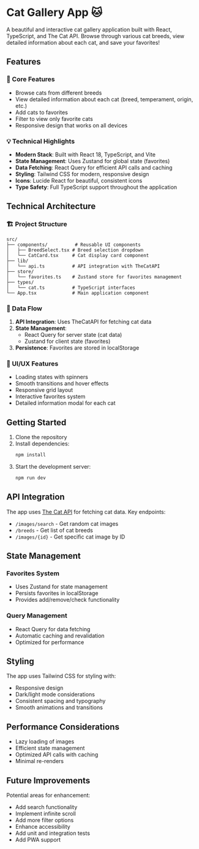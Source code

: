# Cat Gallery App 🐱

A beautiful and interactive cat gallery application built with React, TypeScript, and The Cat API. Browse through various cat breeds, view detailed information about each cat, and save your favorites!

## Features

### 🎯 Core Features
- Browse cats from different breeds
- View detailed information about each cat (breed, temperament, origin, etc.)
- Add cats to favorites
- Filter to view only favorite cats
- Responsive design that works on all devices

### 💡 Technical Highlights
- **Modern Stack**: Built with React 18, TypeScript, and Vite
- **State Management**: Uses Zustand for global state (favorites)
- **Data Fetching**: React Query for efficient API calls and caching
- **Styling**: Tailwind CSS for modern, responsive design
- **Icons**: Lucide React for beautiful, consistent icons
- **Type Safety**: Full TypeScript support throughout the application

## Technical Architecture

### 🏗 Project Structure
```
src/
├── components/          # Reusable UI components
│   ├── BreedSelect.tsx # Breed selection dropdown
│   └── CatCard.tsx     # Cat display card component
├── lib/
│   └── api.ts          # API integration with TheCatAPI
├── store/
│   └── favorites.ts    # Zustand store for favorites management
├── types/
│   └── cat.ts          # TypeScript interfaces
└── App.tsx             # Main application component
```

### 🔄 Data Flow
1. **API Integration**: Uses TheCatAPI for fetching cat data
2. **State Management**:
   - React Query for server state (cat data)
   - Zustand for client state (favorites)
3. **Persistence**: Favorites are stored in localStorage

### 🎨 UI/UX Features
- Loading states with spinners
- Smooth transitions and hover effects
- Responsive grid layout
- Interactive favorites system
- Detailed information modal for each cat

## Getting Started

1. Clone the repository
2. Install dependencies:
   ```bash
   npm install
   ```
3. Start the development server:
   ```bash
   npm run dev
   ```

## API Integration

The app uses [The Cat API](https://thecatapi.com/) for fetching cat data. Key endpoints:
- `/images/search` - Get random cat images
- `/breeds` - Get list of cat breeds
- `/images/{id}` - Get specific cat image by ID

## State Management

### Favorites System
- Uses Zustand for state management
- Persists favorites in localStorage
- Provides add/remove/check functionality

### Query Management
- React Query for data fetching
- Automatic caching and revalidation
- Optimized for performance

## Styling

The app uses Tailwind CSS for styling with:
- Responsive design
- Dark/light mode considerations
- Consistent spacing and typography
- Smooth animations and transitions

## Performance Considerations

- Lazy loading of images
- Efficient state management
- Optimized API calls with caching
- Minimal re-renders

## Future Improvements

Potential areas for enhancement:
- Add search functionality
- Implement infinite scroll
- Add more filter options
- Enhance accessibility
- Add unit and integration tests
- Add PWA support
